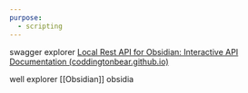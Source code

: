 ```yaml
---
purpose:
  - scripting
---
```


swagger explorer 
[Local Rest API for Obsidian: Interactive API Documentation (coddingtonbear.github.io)](https://coddingtonbear.github.io/obsidian-local-rest-api/#/Active%20File/get_active_)

well explorer [[Obsidian]] obsidia